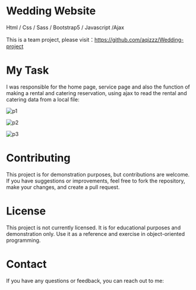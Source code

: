 # Wedding Website
Html / Css  / Sass / Bootstrap5 / Javascript /Ajax

This is a team project, please visit：https://github.com/aqizzz/Wedding-project


# My Task

I was responsible for the home page, service page and also the function of making a rental and catering reservation, using ajax to read the rental and catering data from a local file:

![p1](https://github.com/user-attachments/assets/f4da76bf-2b90-4195-a41b-67f0dff0d678)

![p2](https://github.com/user-attachments/assets/92ae200e-75ac-4059-8383-feb7d71f28ad)

![p3](https://github.com/user-attachments/assets/328dbf05-98b8-47a4-bbf7-bd96649ed7da)

# Contributing
This project is for demonstration purposes, but contributions are welcome. If you have suggestions or improvements, feel free to fork the repository, make your changes, and create a pull request.

# License
This project is not currently licensed. It is for educational purposes and demonstration only. Use it as a reference and exercise in object-oriented programming.

# Contact
If you have any questions or feedback, you can reach out to me:
